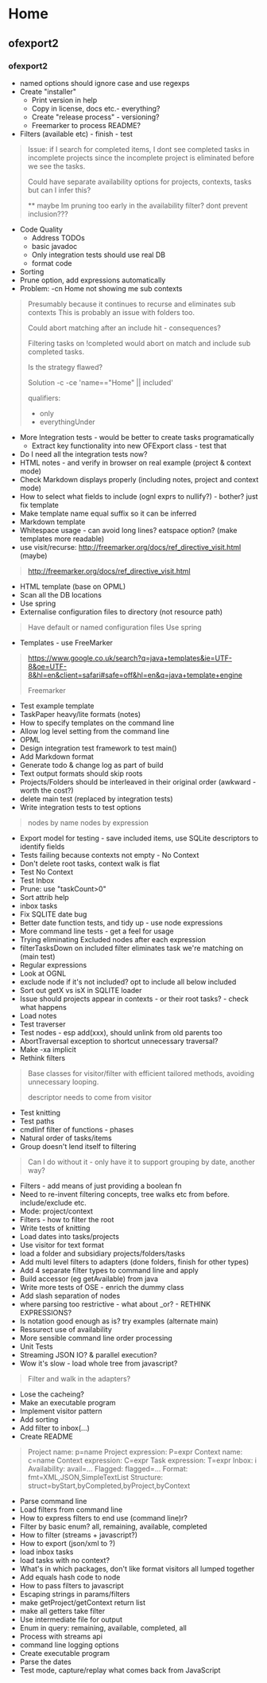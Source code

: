 # Home

## ofexport2

### ofexport2

- named options should ignore case and use regexps
- Create "installer"
  - Print version in help
  - Copy in license, docs etc.- everything?
  - Create "release process" - versioning?
  - Freemarker to process README?
- Filters (available etc) - finish - test

> Issue: 
> if I search for completed items, I dont see completed tasks in incomplete
> projects since the incomplete project is eliminated before we see the tasks.
> 
> Could have separate availability options for projects, contexts, tasks but can I infer this?
> 
> ** maybe Im pruning too early in the availability filter?
> dont prevent inclusion???

- Code Quality 
  - Address TODOs
  - basic javadoc
  - Only integration tests should use real DB
  - format code
- Sorting
- Prune option, add expressions automatically
- Problem: -cn Home not showing me sub contexts

> Presumably because it continues to recurse and eliminates sub contexts
> This is probably an issue with folders too.
> 
> Could abort matching after an include hit - consequences?
> 
> Filtering tasks on !completed would abort on match and include sub completed tasks.
> 
> Is the strategy flawed?
> 
> Solution
> -c -ce 'name=="Home" || included'
> 
> qualifiers:
> - only
> - everythingUnder

- More Integration tests - would be better to create tasks programatically
  - Extract key functionality into new OFExport class - test that
- Do I need all the integration tests now?
- HTML notes - and verify in browser on real example (project & context mode)
- Check Markdown displays properly (including notes, project and context mode)
- How to select what fields to include (ognl exprs to nullify?) - bother? just fix template
- Make template name equal suffix so it can be inferred
- Markdown template
- Whitespace usage - can  avoid long lines? eatspace option? (make templates more readable)
- use visit/recurse: http://freemarker.org/docs/ref_directive_visit.html (maybe)

> http://freemarker.org/docs/ref_directive_visit.html

- HTML template (base on OPML)
- Scan all the DB locations
- Use spring
- Externalise configuration files to directory (not resource path)

> Have default or named configuration files
> Use spring

- Templates - use FreeMarker

> https://www.google.co.uk/search?q=java+templates&ie=UTF-8&oe=UTF-8&hl=en&client=safari#safe=off&hl=en&q=java+template+engine
> 
> Freemarker

- Test example template
- TaskPaper heavy/lite formats (notes)
- How to specify templates on the command line
- Allow log level setting from the command line
- OPML
- Design integration test framework to test main()
- Add Markdown format
- Generate todo & change log as part of build
- Text output formats should skip roots
- Projects/Folders should be interleaved in their original order  (awkward - worth the cost?)
- delete main test (replaced by integration tests)
- Write integration tests to test options

> nodes by name
> nodes by expression

- Export model for testing - save included items, use SQLite descriptors to identify fields
- Tests failing because contexts not empty - No Context
- Don't delete root tasks, context walk is flat
- Test No Context
- Test Inbox
- Prune: use "taskCount>0"
- Sort attrib help
- inbox tasks
- Fix SQLITE date bug
- Better date function tests, and tidy up - use node expressions
- More command line tests - get a feel for usage
- Trying eliminating Excluded nodes after each expression
- filterTasksDown on included filter eliminates task we're matching on (main test)
- Regular expressions
- Look at OGNL
- exclude node if it's not included? opt to include all below included
- Sort out getX vs isX in SQLITE loader
- Issue should projects appear in contexts - or their root tasks? - check what happens
- Load notes
- Test traverser
- Test nodes - esp add(xxx), should unlink from old parents too
- AbortTraversal exception to shortcut unnecessary traversal?
- Make -xa implicit
- Rethink filters

> Base classes for visitor/filter with efficient tailored methods, avoiding unnecessary looping.
> 
> descriptor needs to come from visitor

- Test knitting
- Test paths
- cmdlinf filter of functions - phases
- Natural order of tasks/items
- Group doesn't lend itself to filtering

> Can I do without it - only have it to support grouping by date, another way?

- Filters - add means of just providing a boolean fn
- Need to re-invent filtering concepts, tree walks etc from before. include/exclude etc.
- Mode: project/context
- Filters - how to filter the root
- Write tests of knitting
- Load dates into tasks/projects
- Use visitor for text format
- load a folder and subsidiary projects/folders/tasks
- Add multi level filters to adapters (done folders, finish for other types)
- Add 4 separate filter types to command line and apply
- Build accessor (eg getAvailable) from java
- Write more tests of OSE - enrich the dummy class
- Add slash separation of nodes
- where parsing too restrictive - what about _or? - RETHINK EXPRESSIONS?
- Is notation good enough as is? try examples (alternate main)
- Ressurect use of availability
- More sensible command line order processing
- Unit Tests
- Streaming JSON IO? & parallel execution?
- Wow it's slow - load whole tree from javascript?

> Filter and walk in the adapters?

- Lose the cacheing?
- Make an executable program
- Implement visitor pattern
- Add sorting
- Add filter to inbox(...)
- Create README

> Project name: p=name
> Project expression: P=expr
> Context name: c=name
> Context expression: C=expr
> Task expression: T=expr
> Inbox: i
> Availability: avail=...
> Flagged: flagged=...
> Format: fmt=XML,JSON,SimpleTextList
> Structure: struct=byStart,byCompleted,byProject,byContext

- Parse command line
- Load filters from command line
- How to express filters to end use (command line)r?
- Filter by basic enum? all, remaining, available, completed
- How to filter (streams + javascript?)
- How to export (json/xml to ?)
- load inbox tasks
- load tasks with no context?
- What's in which packages, don't like format visitors all lumped together
- Add equals hash code to node
- How to pass filters to javascript
- Escaping strings in params/filters
- make getProject/getContext return list
- make all getters take filter
- Use intermediate file for output
- Enum in query: remaining, available, completed, all
- Process with streams api
- command line logging options
- Create executable program
- Parse the dates
- Test mode, capture/replay what comes back from JavaScript


